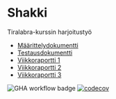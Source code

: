 # Shakki
Tiralabra-kurssin harjoitustyö

- [Määrittelydokumentti](https://github.com/Sam0ni/Shakki/blob/main/dokumentaatio/m%C3%A4%C3%A4rittelydokumentti.md)
- [Testausdokumentti](https://github.com/Sam0ni/Shakki/blob/main/dokumentaatio/testausdokumentti.md)
- [Viikkoraportti 1](https://github.com/Sam0ni/Shakki/blob/main/dokumentaatio/Viikkoraportti_1.md)
- [Viikkoraportti 2](https://github.com/Sam0ni/Shakki/blob/main/dokumentaatio/Viikkoraportti_2.md)
- [Viikkoraportti 3](https://github.com/Sam0ni/Shakki/blob/main/dokumentaatio/Viikkoraportti_3.md)


![GHA workflow badge](https://github.com/Sam0ni/Shakki/workflows/CI/badge.svg)
[![codecov](https://codecov.io/gh/Sam0ni/Shakki/branch/main/graph/badge.svg?token=8J2MHSTWHR)](https://codecov.io/gh/Sam0ni/ohtuvarasto)
